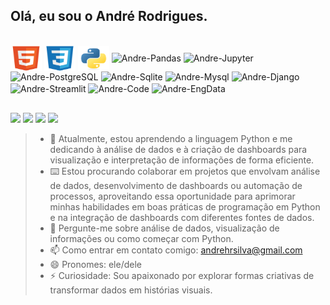 ## Olá, eu sou o André Rodrigues.

<div style="display: inline_block"><br>
    <img align="center" alt="Andre-HTML" height="40" width="50" src="https://raw.githubusercontent.com/devicons/devicon/master/icons/html5/html5-original.svg"> 
    <img align="center" alt="Andre-CSS" height="40" width="50" src="https://raw.githubusercontent.com/devicons/devicon/master/icons/css3/css3-original.svg"> 
    <img align="center" alt="Andre-Python" height="40" width="50" src="https://raw.githubusercontent.com/devicons/devicon/master/icons/python/python-original.svg"> 
    <img align="center" alt="Andre-Pandas" height="40" width="50" src="https://cdn.jsdelivr.net/gh/devicons/devicon@latest/icons/pandas/pandas-original.svg"> 
    <img align="center" alt="Andre-Jupyter" height="40" width="50" src="https://cdn.jsdelivr.net/gh/devicons/devicon@latest/icons/jupyter/jupyter-original.svg"> 
    <img align="center" alt="Andre-PostgreSQL" height="40" width="50" src="https://cdn.jsdelivr.net/gh/devicons/devicon@latest/icons/postgresql/postgresql-original.svg"> 
    <img align="center" alt="Andre-Sqlite" height="40" width="50" src="https://cdn.jsdelivr.net/gh/devicons/devicon@latest/icons/sqlite/sqlite-original.svg"> 
    <img align="center" alt="Andre-Mysql" height="40" width="50" src="https://cdn.jsdelivr.net/gh/devicons/devicon@latest/icons/mysql/mysql-original.svg"> 
    <img align="center" alt="Andre-Django" height="40" width="50" src="https://cdn.jsdelivr.net/gh/devicons/devicon@latest/icons/django/django-plain.svg"> 
    <img align="center" alt="Andre-Streamlit" height="40" width="50" src="https://cdn.jsdelivr.net/gh/devicons/devicon@latest/icons/streamlit/streamlit-original.svg"> 
    <img align="center" alt="Andre-Code" height="40" width="50" src="https://cdn-icons-png.flaticon.com/512/753/753345.png" title="Pydantic (Representado)"> 
    <img align="center" alt="Andre-EngData" height="40" width="50" src="https://cdn-icons-png.flaticon.com/512/5953/5953765.png" title="Engenheiro de Dados"> </div>
 
          

          

          
          
          

</div>
  
  ##
 
<div> 
  <a href="https://www.instagram.com/andrehrsilva" target="_blank"><img src="https://img.shields.io/badge/-Instagram-%23E4405F?style=for-the-badge&logo=instagram&logoColor=white" target="_blank"></a>
  <a href="https://discord.gg/" target="_blank"><img src="https://img.shields.io/badge/Discord-7289DA?style=for-the-badge&logo=discord&logoColor=white" target="_blank"></a> 
  <a href = "mailto:contatoandrehrsilva@gmail.com"><img src="https://img.shields.io/badge/-Gmail-%23333?style=for-the-badge&logo=gmail&logoColor=white" target="_blank"></a>
  <a href="https://www.linkedin.com/in/andrehrsilva" target="_blank"><img src="https://img.shields.io/badge/-LinkedIn-%230077B5?style=for-the-badge&logo=linkedin&logoColor=white" target="_blank"></a> 
  
</div>


> - 🌱 Atualmente, estou aprendendo a linguagem Python e me dedicando à análise de dados e à criação de dashboards para visualização e interpretação de informações de forma eficiente.
> - ⌨️ Estou procurando colaborar em projetos que envolvam análise de dados, desenvolvimento de dashboards ou automação de processos, aproveitando essa oportunidade para aprimorar minhas habilidades em boas práticas de programação em Python e na integração de dashboards com diferentes fontes de dados.
> - 💬 Pergunte-me sobre análise de dados, visualização de informações ou como começar com Python.
> - 📫 Como entrar em contato comigo: andrehrsilva@gmail.com
> - 😄 Pronomes: ele/dele
> - ⚡ Curiosidade: Sou apaixonado por explorar formas criativas de transformar dados em histórias visuais.
